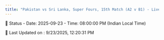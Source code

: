 ```yaml
---
title: "Pakistan vs Sri Lanka, Super Fours, 15th Match (A2 v B1) - Live Cricket Score"
--- 
```


📑 Status - Date: 2025-09-23 - Time: 08:00:00 PM (Indian Local Time)

📝 Last Updated on : 9/23/2025, 12:20:31 PM  

